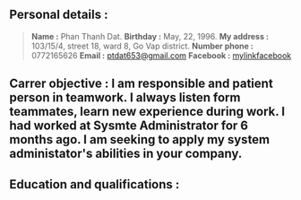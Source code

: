 ## Personal details :

>**Name         :** Phan Thanh Dat.
>**Birthday     :** May, 22, 1996.
>**My address   :** 103/15/4, street 18, ward 8, Go Vap district.
>**Number phone :** 0772165626
>**Email        :** ptdat653@gmail.com
>**Facebook     :** [mylinkfacebook](./https://www.facebook.com/ThanhDatPhan22)

## Carrer objective : I am responsible and patient person in teamwork. I always listen form teammates, learn new experience during work. I had worked at Sysmte Administrator for 6 months ago. I am seeking to apply my system administator's abilities in your company.

## Education and qualifications :
